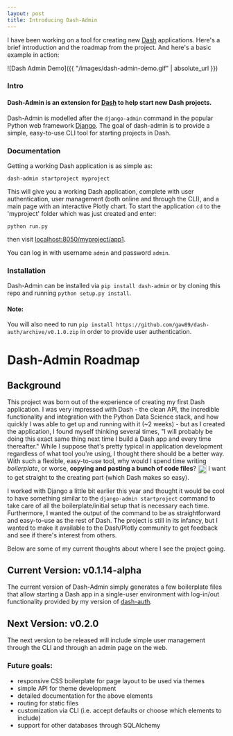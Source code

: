 ```yaml
---
layout: post
title: Introducing Dash-Admin
---
```


I have been working on a tool for creating new [Dash](https://plot.ly/dash/) applications.  Here's a brief introduction and the roadmap from the project.  And here's a basic example in action:

![Dash Admin Demo]({{ "/images/dash-admin-demo.gif" | absolute_url }})

### Intro
#### Dash-Admin is an extension for [Dash](https://github.com/plotly/dash) to help start new Dash projects.

Dash-Admin is modelled after the ```django-admin``` command in the popular Python web framework [Django](https://github.com/django/django).  The goal of dash-admin is to provide a simple, easy-to-use CLI tool for starting projects in Dash.  

### Documentation

Getting a working Dash application is as simple as:

```dash-admin startproject myproject```

This will give you a working Dash application, complete with user authentication, user management (both online and through the CLI), and a main page with an interactive Plotly chart.  To start the application ```cd``` to the 'myproject' folder which was just created and enter:

```python run.py```

then visit [localhost:8050/myproject/app1](http://localhost:8050/myproject/app1).

You can log in with username ```admin``` and password ```admin```.

### Installation

Dash-Admin can be installed via ```pip install dash-admin``` or by cloning this repo and running ```python setup.py install```.

#### Note:
You will also need to run ```pip install https://github.com/gaw89/dash-auth/archive/v0.1.0.zip``` in order to provide user authentication.

# Dash-Admin Roadmap

## Background
This project was born out of the experience of creating my first Dash application.  I was very impressed with Dash - the clean API, the incredible functionality and integration with the Python Data Science stack, and how quickly I was able to get up and running with it (~2 weeks) - but as I created the application, I found myself thinking several times, "I will probably be doing this exact same thing next time I build a Dash app and every time thereafter."  While I suppose that's pretty typical in application development regardless of what tool you're using, I thought there should be a better way.  With such a flexible, easy-to-use tool, why would I spend time writing *boilerplate*, or worse, **copying and pasting a bunch of code files**? <img class="emoji" title=":unamused:" alt=":unamused:" src="https://camo.githubusercontent.com/bd6395fa1b3f8e9f914e8a7be0abb5c29ebb3d70/68747470733a2f2f6173736574732d63646e2e6769746875622e636f6d2f696d616765732f69636f6e732f656d6f6a692f756e69636f64652f31663631322e706e67" height="20" width="20" align="absmiddle" data-canonical-src="https://assets-cdn.github.com/images/icons/emoji/unicode/1f612.png"> I want to get straight to the creating part (which Dash makes so easy). 

I worked with Django a little bit earlier this year and thought it would be cool to have something similar to the ```django-admin startproject``` command to take care of all the boilerplate/initial setup that is necessary each time.  Furthermore, I wanted the output of the command to be as straightforward and easy-to-use as the rest of Dash.  The project is still in its infancy, but I wanted to make it available to the Dash/Plotly community to get feedback and see if there's interest from others.  

Below are some of my current thoughts about where I see the project going.

## Current Version: v0.1.14-alpha
The current version of Dash-Admin simply generates a few boilerplate files that allow starting a Dash app in a single-user environment with log-in/out functionality provided by my version of [dash-auth](https://github.com/gaw89/dash-auth/releases/tag/v0.1.0).  

## Next Version: v0.2.0
The next version to be released will include simple user management through the CLI and through an admin page on the web.  

### Future goals:
* responsive CSS boilerplate for page layout to be used via themes
* simple API for theme development
* detailed documentation for the above elements
* routing for static files
* customization via CLI (i.e. accept defaults or choose which elements to include)
* support for other databases through SQLAlchemy
